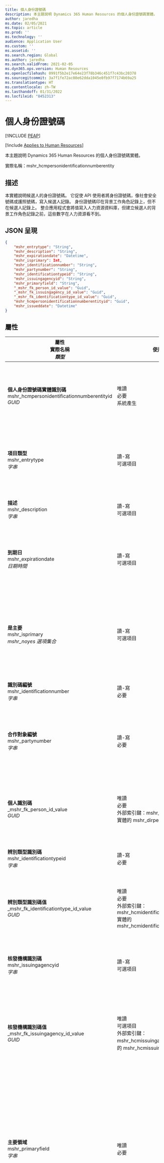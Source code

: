 ```yaml
---
title: 個人身份證號碼
description: 本主題說明 Dynamics 365 Human Resources 的個人身份證號碼實體。
author: jaredha
ms.date: 02/05/2021
ms.topic: article
ms.prod: ''
ms.technology: ''
audience: Application User
ms.custom: ''
ms.assetid: ''
ms.search.region: Global
ms.author: jaredha
ms.search.validFrom: 2021-02-05
ms.dyn365.ops.version: Human Resources
ms.openlocfilehash: 0991f5b2e17e64e23f78b346c451f7c43bc20378
ms.sourcegitcommit: 3a7f1fe72ac08e62dda1045e0fb97f7174b69a25
ms.translationtype: HT
ms.contentlocale: zh-TW
ms.lasthandoff: 01/31/2022
ms.locfileid: "8452313"
---
```

# <a name="person-identification-number"></a>個人身份證號碼


[!INCLUDE [PEAP](../includes/peap-1.md)]

[!include [Applies to Human Resources](../includes/applies-to-hr.md)]

本主題說明 Dynamics 365 Human Resources 的個人身份證號碼實體。

實際名稱：mshr_hcmpersonidentificationnumberentity

## <a name="description"></a>描述

本實體說明候選人的身份證號碼。 它促使 API 使用者將身份證號碼，像社會安全號碼或護照號碼，寫入候選人記錄。 身份證號碼印在背景工作角色記錄上，但不在候選人記錄上。 整合應用程式會將值寫入人力資源資料庫，但建立候選人的背景工作角色記錄之前，這些數字在人力資源看不到。

## <a name="json-representation"></a>JSON 呈現

```json
{
    "mshr_entrytype": "String",
    "mshr_description": "String",
    "mshr_expirationdate": "Datetime",
    "mshr_isprimary": Int,
    "mshr_identificationnumber": "String",
    "mshr_partynumber": "String",
    "mshr_identificationtypeid": "String",
    "mshr_issuingagencyid": "String",
    "mshr_primaryfield": "String",
    "_mshr_fk_person_id_value": "Guid",
    "_mshr_fk_issuingagency_id_value": "Guid",
    "_mshr_fk_identificationtype_id_value": "Guid",
    "mshr_hcmpersonidentificationnumberentityid": "Guid",
    "mshr_issueddate": "Datetime"
}
```

## <a name="properties"></a>屬性

| 屬性<br>**實際名稱**<br>**_類型_** | 使用 | 描述 |
| --- | --- | --- |
| **個人身份證號碼實體識別碼**<br>mshr_hcmpersonidentificationnumberentityid<br>*GUID* | 唯讀<br>必要<br>系統產生 | 唯一的個人身份證號碼記錄主要識別碼。 |
| **項目類型**<br>mshr_entrytype<br>*字串* | 讀-寫<br>可選項目 | 參考身份證號碼輸入類型的任意值。 |
| **描述**<br>mshr_description<br>*字串* | 讀-寫<br>可選項目 | 識別碼編號的描述。 |
| **到期日**<br>mshr_expirationdate<br>*日期時間* | 讀-寫<br>可選項目 | 身份證號碼或關聯文件到期的日期。 |
| **是主要**<br>mshr_isprimary<br>*mshr_noyes 選項集合* | 讀-寫<br>可選項目 | 定義身份證號碼是否為此辨別類型的個人主要記錄。 |
| **識別碼編號**<br>mshr_identificationnumber<br>*字串* | 讀-寫<br>必要 | 識別碼編號。 |
| **合作對象編號**<br>mshr_partynumber<br>*字串* | 讀-寫<br>必要 | 擁有身份證號碼的合作對象 (個人) 識別碼。 |
| **個人識別碼**<br>_mshr_fk_person_id_value<br>*GUID* | 唯讀<br>必要<br>外部索引鍵：mshr_dirpersonentity 實體的 mshr_dirpersonentityid | 合作對象 (個人) 的唯一識別碼。 |
| **辨別類型識別碼**<br>mshr_identificationtypeid<br>*字串* | 讀-寫<br>必要 | 身份證號碼的類型。 |
| **辨別類型識別碼值**<br>_mshr_fk_identificationtype_id_value<br>*GUID* | 唯讀<br>必要<br>外部索引鍵：mshr_hcmidentificationtypeentity 實體的 mshr_hcmidentificationtypeentityid | 系統產生的唯一辨別類型識別碼。 |
| **核發機構識別碼**<br>mshr_issuingagencyid<br>*字串* | 讀-寫<br>可選項目 | 核發身份證號碼的機構或組織。 |
| **核發機構識別碼值**<br>_mshr_fk_issuingagency_id_value<br>*GUID* | 唯讀<br>可選項目<br>外部索引鍵：mshr_hcmissuingagencyentity 實體的 mshr_hcmissuingagencyentityid | 系統產生的唯一核發身份證號碼的機構識別碼。 |
| **主要領域**<br>mshr_primaryfield<br>*字串* | 唯讀<br>必要 | 預計當作實體記錄識別碼的欄位。 合作對象編號、辨別類型識別碼和身份證號碼組合。 |
| **核發日期**<br>mshr_issuedate<br>*日期* | 讀-寫<br>可選項目 | 核發身份證號碼的日期。 |

## <a name="see-also"></a>也請參閱

[申請人追蹤系統整合 API 簡介](hr-admin-integration-ats-api-introduction.md)<br>
[聘雇候選人的範例查詢](hr-admin-integration-ats-api-candidate-to-hire-example-query.md)



[!INCLUDE[footer-include](../includes/footer-banner.md)]
